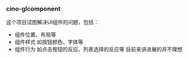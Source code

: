 ### cino-glcomponent
这个项目试图解决UI组件的问题，包括：
 * 组件位置、布局等
 * 组件样式 如按钮颜色、字体等
 * 组件行为 如点击按钮的反应、列表选择的反应等
目前来讲进展的并不理想